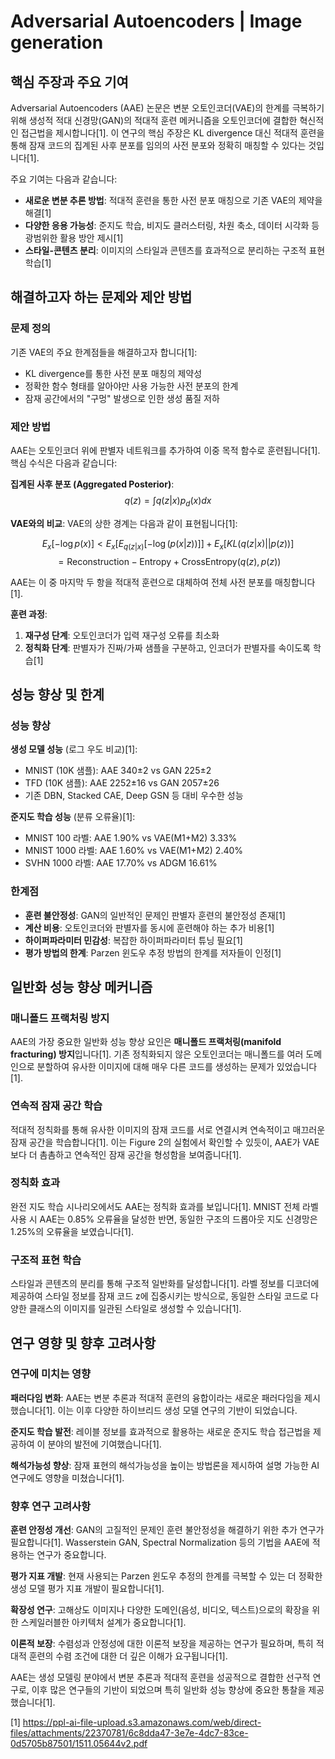 # Adversarial Autoencoders | Image generation

## 핵심 주장과 주요 기여

Adversarial Autoencoders (AAE) 논문은 변분 오토인코더(VAE)의 한계를 극복하기 위해 생성적 적대 신경망(GAN)의 적대적 훈련 메커니즘을 오토인코더에 결합한 혁신적인 접근법을 제시합니다[1]. 이 연구의 핵심 주장은 KL divergence 대신 적대적 훈련을 통해 잠재 코드의 집계된 사후 분포를 임의의 사전 분포와 정확히 매칭할 수 있다는 것입니다[1].

주요 기여는 다음과 같습니다:

- **새로운 변분 추론 방법**: 적대적 훈련을 통한 사전 분포 매칭으로 기존 VAE의 제약을 해결[1]
- **다양한 응용 가능성**: 준지도 학습, 비지도 클러스터링, 차원 축소, 데이터 시각화 등 광범위한 활용 방안 제시[1]
- **스타일-콘텐츠 분리**: 이미지의 스타일과 콘텐츠를 효과적으로 분리하는 구조적 표현 학습[1]

## 해결하고자 하는 문제와 제안 방법

### 문제 정의

기존 VAE의 주요 한계점들을 해결하고자 합니다[1]:

- KL divergence를 통한 사전 분포 매칭의 제약성
- 정확한 함수 형태를 알아야만 사용 가능한 사전 분포의 한계
- 잠재 공간에서의 "구멍" 발생으로 인한 생성 품질 저하

### 제안 방법

AAE는 오토인코더 위에 판별자 네트워크를 추가하여 이중 목적 함수로 훈련됩니다[1]. 핵심 수식은 다음과 같습니다:

**집계된 사후 분포 (Aggregated Posterior)**:
$$q(z) = \int q(z|x)p_d(x)dx$$

**VAE와의 비교**:
VAE의 상한 경계는 다음과 같이 표현됩니다[1]:

$$E_x[-\log p(x)] < E_x[E_{q(z|x)}[-\log(p(x|z))]] + E_x[KL(q(z|x)||p(z))]$$
$$= \text{Reconstruction} - \text{Entropy} + \text{CrossEntropy}(q(z), p(z))$$

AAE는 이 중 마지막 두 항을 적대적 훈련으로 대체하여 전체 사전 분포를 매칭합니다[1].

**훈련 과정**:
1. **재구성 단계**: 오토인코더가 입력 재구성 오류를 최소화
2. **정칙화 단계**: 판별자가 진짜/가짜 샘플을 구분하고, 인코더가 판별자를 속이도록 학습[1]

## 성능 향상 및 한계

### 성능 향상

**생성 모델 성능** (로그 우도 비교)[1]:
- MNIST (10K 샘플): AAE 340±2 vs GAN 225±2
- TFD (10K 샘플): AAE 2252±16 vs GAN 2057±26
- 기존 DBN, Stacked CAE, Deep GSN 등 대비 우수한 성능

**준지도 학습 성능** (분류 오류율)[1]:
- MNIST 100 라벨: AAE 1.90% vs VAE(M1+M2) 3.33%
- MNIST 1000 라벨: AAE 1.60% vs VAE(M1+M2) 2.40%
- SVHN 1000 라벨: AAE 17.70% vs ADGM 16.61%

### 한계점

- **훈련 불안정성**: GAN의 일반적인 문제인 판별자 훈련의 불안정성 존재[1]
- **계산 비용**: 오토인코더와 판별자를 동시에 훈련해야 하는 추가 비용[1]
- **하이퍼파라미터 민감성**: 복잡한 하이퍼파라미터 튜닝 필요[1]
- **평가 방법의 한계**: Parzen 윈도우 추정 방법의 한계를 저자들이 인정[1]

## 일반화 성능 향상 메커니즘

### 매니폴드 프랙처링 방지

AAE의 가장 중요한 일반화 성능 향상 요인은 **매니폴드 프랙처링(manifold fracturing) 방지**입니다[1]. 기존 정칙화되지 않은 오토인코더는 매니폴드를 여러 도메인으로 분할하여 유사한 이미지에 대해 매우 다른 코드를 생성하는 문제가 있었습니다[1].

### 연속적 잠재 공간 학습

적대적 정칙화를 통해 유사한 이미지의 잠재 코드를 서로 연결시켜 연속적이고 매끄러운 잠재 공간을 학습합니다[1]. 이는 Figure 2의 실험에서 확인할 수 있듯이, AAE가 VAE보다 더 촘촘하고 연속적인 잠재 공간을 형성함을 보여줍니다[1].

### 정칙화 효과

완전 지도 학습 시나리오에서도 AAE는 정칙화 효과를 보입니다[1]. MNIST 전체 라벨 사용 시 AAE는 0.85% 오류율을 달성한 반면, 동일한 구조의 드롭아웃 지도 신경망은 1.25%의 오류율을 보였습니다[1].

### 구조적 표현 학습

스타일과 콘텐츠의 분리를 통해 구조적 일반화를 달성합니다[1]. 라벨 정보를 디코더에 제공하여 스타일 정보를 잠재 코드 z에 집중시키는 방식으로, 동일한 스타일 코드로 다양한 클래스의 이미지를 일관된 스타일로 생성할 수 있습니다[1].

## 연구 영향 및 향후 고려사항

### 연구에 미치는 영향

**패러다임 변화**: AAE는 변분 추론과 적대적 훈련의 융합이라는 새로운 패러다임을 제시했습니다[1]. 이는 이후 다양한 하이브리드 생성 모델 연구의 기반이 되었습니다.

**준지도 학습 발전**: 레이블 정보를 효과적으로 활용하는 새로운 준지도 학습 접근법을 제공하여 이 분야의 발전에 기여했습니다[1].

**해석가능성 향상**: 잠재 표현의 해석가능성을 높이는 방법론을 제시하여 설명 가능한 AI 연구에도 영향을 미쳤습니다[1].

### 향후 연구 고려사항

**훈련 안정성 개선**: GAN의 고질적인 문제인 훈련 불안정성을 해결하기 위한 추가 연구가 필요합니다[1]. Wasserstein GAN, Spectral Normalization 등의 기법을 AAE에 적용하는 연구가 중요합니다.

**평가 지표 개발**: 현재 사용되는 Parzen 윈도우 추정의 한계를 극복할 수 있는 더 정확한 생성 모델 평가 지표 개발이 필요합니다[1].

**확장성 연구**: 고해상도 이미지나 다양한 도메인(음성, 비디오, 텍스트)으로의 확장을 위한 스케일러블한 아키텍처 설계가 중요합니다[1].

**이론적 보장**: 수렴성과 안정성에 대한 이론적 보장을 제공하는 연구가 필요하며, 특히 적대적 훈련의 수렴 조건에 대한 더 깊은 이해가 요구됩니다[1].

AAE는 생성 모델링 분야에서 변분 추론과 적대적 훈련을 성공적으로 결합한 선구적 연구로, 이후 많은 연구들의 기반이 되었으며 특히 일반화 성능 향상에 중요한 통찰을 제공했습니다[1].

[1] https://ppl-ai-file-upload.s3.amazonaws.com/web/direct-files/attachments/22370781/6c8dda47-3e7e-4dc7-83ce-0d5705b87501/1511.05644v2.pdf
